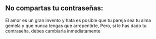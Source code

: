 ## No compartas tu contraseñas:

El amor es un gran invento y hata es posible que tu pareja sea tu alma gemela y que nunca tengas que arrepentirte, Pero, si le has dado tu contraseña, debes cambiarla inmediatamente
